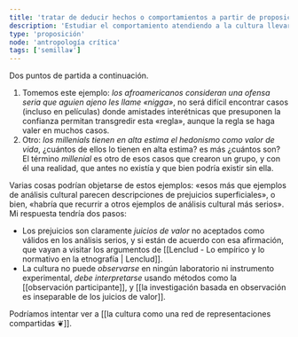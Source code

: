 ```yaml
---
title: 'tratar de deducir hechos o comportamientos a partir de proposiciones culturales no es la empresa más efectiva'
description: 'Estudiar el comportamiento atendiendo a la cultura llevará tarde o temprano a una tendencia valorativa fuerte'
type: 'proposición'
node: 'antropología crítica'
tags: ['semilla❦']
---
```


Dos puntos de partida a continuación.

1. Tomemos este ejemplo: *los afroamericanos consideran una ofensa seria que aguien ajeno les llame «nigga»*, no será difícil encontrar casos (incluso en películas) donde amistades interétnicas que presuponen la confianza permitan transgredir esta «regla», aunque la regla se haga valer en muchos casos.
2. Otro: *los millenials tienen en alta estima el hedonismo como valor de vida*, ¿cuántos de ellos lo tienen en alta estima? es más ¿cuántos son? El término *millenial* es otro de esos casos que crearon un grupo, y con él una realidad, que antes no existía y que bien podría existir sin ella.

Varias cosas podrían objetarse de estos ejemplos: «esos más que ejemplos de análisis cultural parecen descripciones de prejuicios superficiales», o bien, «habría que recurrir a otros ejemplos de análisis cultural más serios». Mi respuesta tendría dos pasos:

- Los prejuicios son claramente *juicios de valor* no aceptados como válidos en los análisis serios, y si están de acuerdo con esa afirmación, que vayan a visitar los argumentos de [[Lenclud - Lo empírico y lo normativo en la etnografía | Lenclud]].
- La cultura no puede *observarse* en ningún laboratorio ni instrumento experimental, *debe interpretarse* usando métodos como la [[observación participante]], y [[la investigación basada en observación es inseparable de los juicios de valor]].

Podríamos intentar ver a [[la cultura como una red de representaciones compartidas ❦]].